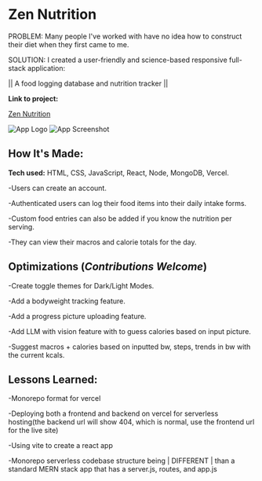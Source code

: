 # Zen Nutrition

PROBLEM: Many people I've worked with have no idea how to construct their diet when they first came to me.



SOLUTION: I created a user-friendly and science-based responsive full-stack application:

|| A food logging database and nutrition tracker ||

**Link to project:**

[Zen Nutrition](<LIVE VERSION URL>)

![App Logo](https://drive.google.com/uc?export=view&id=1rJACkTCTARcP5WiBNMxjdwFxGOmQGMUn) ![App Screenshot](https://drive.google.com/uc?export=view&id=1VcLDlqJWLecm-dCUBEZstC2WKWasXFZk)

## How It's Made:

**Tech used:** HTML, CSS, JavaScript, React, Node, MongoDB, Vercel.

-Users can create an account.

-Authenticated users can log their food items into their daily intake forms.

-Custom food entries can also be added if you know the nutrition per serving.

-They can view their macros and calorie totals for the day.


## Optimizations (*Contributions Welcome*)

-Create toggle themes for Dark/Light Modes.

-Add a bodyweight tracking feature.

-Add a progress picture uploading feature.

-Add LLM with vision feature with to guess calories based on input picture.

-Suggest macros + calories based on inputted bw, steps, trends in bw with the current kcals.

## Lessons Learned:

-Monorepo format for vercel

-Deploying both a frontend and backend on vercel for serverless hosting(the backend url will show 404, which is normal, use the frontend url for the live site)

-Using vite to create a react app

-Monorepo serverless codebase structure being | DIFFERENT | than a standard MERN stack app that has a server.js, routes, and app.js